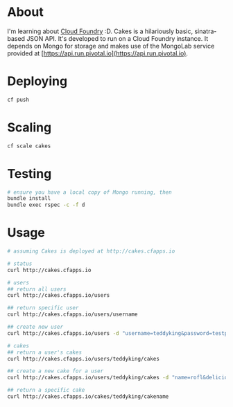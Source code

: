 # About

I'm learning about [Cloud Foundry](https://github.com/cloudfoundry) :D. Cakes is a hilariously basic, sinatra-based JSON API. It's developed to run on a Cloud Foundry instance. It depends on Mongo for storage and makes use of the MongoLab service provided at [https://api.run.pivotal.io](https://api.run.pivotal.io).

# Deploying
```bash
cf push
```
# Scaling
```bash
cf scale cakes
```

# Testing
```bash
# ensure you have a local copy of Mongo running, then
bundle install
bundle exec rspec -c -f d
```

# Usage
```bash
# assuming Cakes is deployed at http://cakes.cfapps.io

# status
curl http://cakes.cfapps.io

# users
## return all users
curl http://cakes.cfapps.io/users

## return specific user
curl http://cakes.cfapps.io/users/username

## create new user
curl http://cakes.cfapps.io/users -d "username=teddyking&password=testpassword"

# cakes
## return a user's cakes
curl http://cakes.cfapps.io/users/teddyking/cakes

## create a new cake for a user
curl http://cakes.cfapps.io/users/teddyking/cakes -d "name=rofl&deliciousness=10"

## return a specific cake
curl http://cakes.cfapps.io/cakes/teddyking/cakename
```